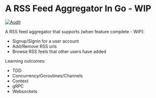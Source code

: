 # A RSS Feed Aggregator In Go - WIP

[![Audit](https://github.com/dwaynedwards/rss-feed-aggregator-in-go/actions/workflows/audit.yml/badge.svg)](https://github.com/dwaynedwards/rss-feed-aggregator-in-go/actions/workflows/audit.yml)

A RSS feed aggregator that supports (when feature complete - WIP):

- Signup/Signin for a user account
- Add/Remove RSS urls
- Browse RSS feels that other users have added

Learning outcomes:

- TDD
- Concurrency/Goroutines/Channels
- Context
- gRPC
- Websockets

